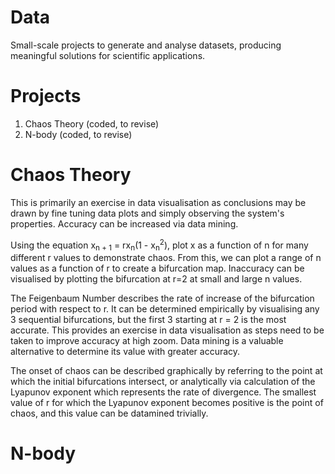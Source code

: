# Data

Small-scale projects to generate and analyse datasets, producing meaningful solutions for scientific applications.

# Projects

1. Chaos Theory (coded, to revise)
2. N-body (coded, to revise)

# Chaos Theory

This is primarily an exercise in data visualisation as conclusions may be drawn by fine tuning data plots and simply observing the system's properties. Accuracy can be increased via data mining.

Using the equation x<sub>n + 1</sub> = rx<sub>n</sub>(1 - x<sub>n</sub><sup>2</sup>), plot x as a function of n for many different r values to demonstrate chaos. From this, we can plot a range of n values as a function of r to create a bifurcation map. Inaccuracy can be visualised by plotting the bifurcation at r=2 at small and large n values.

The Feigenbaum Number describes the rate of increase of the bifurcation period with respect to r. It can be determined empirically by visualising any 3 sequential bifurcations, but the first 3 starting at r = 2 is the most accurate. This provides an exercise in data visualisation as steps need to be taken to improve accuracy at high zoom. Data mining is a valuable alternative to determine its value with greater accuracy.

The onset of chaos can be described graphically by referring to the point at which the initial bifurcations intersect, or analytically via calculation of the Lyapunov exponent which represents the rate of divergence. The smallest value of r for which the Lyapunov exponent becomes positive is the point of chaos, and this value can be datamined trivially.

# N-body

